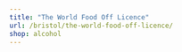 ```yaml
---
title: "The World Food Off Licence"
url: /bristol/the-world-food-off-licence/
shop: alcohol
---
```

